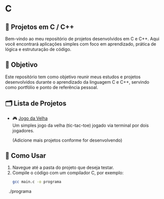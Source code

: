 # C

## 📘 Projetos em C / C++

Bem-vindo ao meu repositório de projetos desenvolvidos em C e C++. Aqui você encontrará aplicações simples com foco em aprendizado, prática de lógica e estruturação de código.

## 🎯 Objetivo

Este repositório tem como objetivo reunir meus estudos e projetos desenvolvidos durante o aprendizado da linguagem C e C++, servindo como portfólio e ponto de referência pessoal.

## 🗂 Lista de Projetos

- 🎮 [Jogo da Velha](./jogodavelha)  
  Um simples jogo da velha (tic-tac-toe) jogado via terminal por dois jogadores.

  (Adicione mais projetos conforme for desenvolvendo)

## 🚀 Como Usar

1. Navegue até a pasta do projeto que deseja testar.
2. Compile o código com um compilador C, por exemplo:
   ```bash
   gcc main.c -o programa
   ./programa
